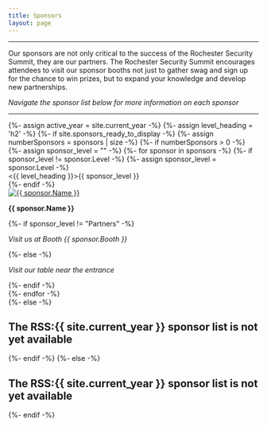 ```yaml
---
title: Sponsors
layout: page
---
```

<hr>
<div class="block-text">
<p>Our sponsors are not only critical to the success of the Rochester Security Summit, they are our partners. The Rochester Security Summit encourages attendees to visit our sponsor booths not just to gather swag and sign up for the chance to win prizes, but to expand your knowledge and develop new partnerships.</p>

*Navigate the sponsor list below for more information on each sponsor*
</div>
<hr>
{%- assign active_year = site.current_year -%}
{%- assign level_heading = 'h2' -%}
{%- if site.sponsors_ready_to_display -%}
{%- assign numberSponsors = sponsors | size -%}
{%- if numberSponsors > 0 -%}
  <div class="row sponsors">
    {%- assign sponsor_level = "" -%}
	{%- for sponsor in sponsors -%}
      {%- if sponsor_level != sponsor.Level -%}
        {%- assign sponsor_level = sponsor.Level -%}
        <div class="sponsor-class text-center">
          <{{ level_heading }}>{{ sponsor_level }}</{{ level_heading }}>
        </div>
      {%- endif -%}
      <div class="sponsor-grid sponsor sponsor-{{ sponsor.Level | downcase }}"><a href="{{ sponsor.Link }}" target="_blank"><img src="/{{ active_year }}/sponsors/{{ sponsor.Image }}" alt="{{ sponsor.Name }}"/></a>
	  <br><p><b>{{ sponsor.Name }}</b></p>
	  {%- if sponsor_level != "Partners" -%}
	  <p><em>Visit us at Booth {{ sponsor.Booth }}</em></p>
	  {%- else -%}
	  <p><em>Visit our table near the entrance</em></p>
	  {%- endif -%}
	  </div>
    {%- endfor -%}
  </div>
{%- else -%}
<h2 class="center">The RSS:{{ site.current_year }} sponsor list is not yet available</h2>
{%- endif -%}
{%- else -%}
<h2 class="center">The RSS:{{ site.current_year }} sponsor list is not yet available</h2>
{%- endif -%}
